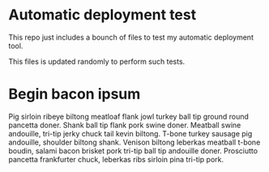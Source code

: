 Automatic deployment test
===============

This repo just includes a bounch of files to test my automatic deployment tool.

This files is updated randomly to perform such tests.


Begin bacon ipsum
===============

Pig sirloin ribeye biltong meatloaf flank jowl turkey ball tip ground round pancetta doner. Shank ball tip flank pork swine doner. Meatball swine andouille, tri-tip jerky chuck tail kevin biltong. T-bone turkey sausage pig andouille, shoulder biltong shank. Venison biltong leberkas meatball t-bone boudin, salami bacon brisket pork tri-tip ball tip andouille doner. Prosciutto pancetta frankfurter chuck, leberkas ribs sirloin pina tri-tip pork.
